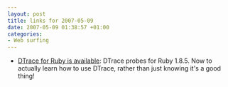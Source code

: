 ```yaml
---
layout: post
title: links for 2007-05-09
date: 2007-05-09 01:38:57 +01:00
categories:
- Web surfing
---
```

* [DTrace for Ruby is available](http://joyeur.com/2007/05/07/dtrace-for-ruby-is-available): DTrace probes for Ruby 1.8.5.  Now to actually learn how to use DTrace, rather than just knowing it's a good thing!

